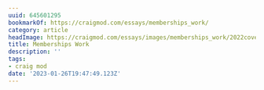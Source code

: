 ```yaml
---
uuid: 645601295
bookmarkOf: https://craigmod.com/essays/memberships_work/
category: article
headImage: https://craigmod.com/essays/images/memberships_work/2022cover4.jpg
title: Memberships Work
description: ''
tags:
- craig mod
date: '2023-01-26T19:47:49.123Z'
---
```



